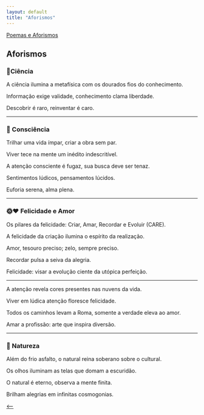 ```yaml
---
layout: default
title: "Aforismos"
--- 
```




[Poemas e Aforismos](./)

## Aforismos

### 🔬Ciência

A ciência ilumina a metafísica com os dourados fios do conhecimento. <!--16/09/25-->

Informação exige validade, conhecimento clama liberdade.<!--17/10/25-->

Descobrir é raro, reinventar é caro. <!--08/10/25-->

***

### 🧠 Consciência

Trilhar uma vida ímpar, criar a obra sem par. <!--12/08/11-->

Viver tece na mente um inédito indescritível. <!--03/07/13-->

A atenção consciente é fugaz, sua busca deve ser tenaz. <!--30/09/25-->

Sentimentos lúdicos, pensamentos lúcidos. <!--09/10/25-->

Euforia serena, alma plena. <!--09/10/25-->

***

### 🌞❤️ Felicidade e Amor

Os pilares da felicidade: Criar, Amar, Recordar e Evoluir (CARE). <!--25/02/23-->

A felicidade da criação ilumina o espírito da realização. <!--30/09/25-->

Amor, tesouro preciso; zelo, sempre preciso. <!--30/09/25-->

Recordar pulsa a seiva da alegria. <!--17/10/25-->

Felicidade: visar a evolução ciente da utópica perfeição. <!--20/09/25-->

***

A atenção revela cores presentes nas nuvens da vida. <!--14/10/25-->

Viver em lúdica atenção floresce felicidade. <!--07/07/24-->

Todos os caminhos levam a Roma, somente a verdade eleva ao amor. <!--22/09/25-->

Amar a profissão: arte que inspira diversão. <!--30/09/25-->

***

### 🌿 Natureza

Além do frio asfalto, o natural reina soberano sobre o cultural. <!--16/07/22-->

Os olhos iluminam as telas que domam a escuridão. <!--19/09/25-->

O natural é eterno, observa a mente finita. <!--21/09/25-->

Brilham alegrias em infinitas cosmogonias. <!--08/10/25-->

[<--](./)